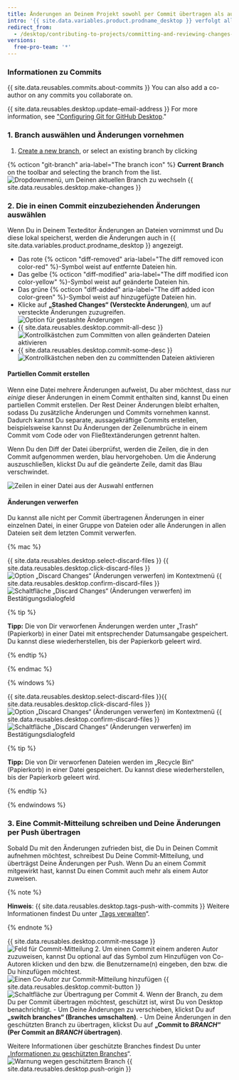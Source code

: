 ```yaml
---
title: Änderungen an Deinem Projekt sowohl per Commit übertragen als auch überprüfen
intro: '{{ site.data.variables.product.prodname_desktop }} verfolgt alle Änderungen an allen Dateien, während Du sie bearbeitest. Du kannst festlegen, wie die Änderungen gruppiert werden sollen, um aussagekräftige Commits zu erstellen.'
redirect_from:
  - /desktop/contributing-to-projects/committing-and-reviewing-changes-to-your-project
versions:
  free-pro-team: '*'
---
```


### Informationen zu Commits

{{ site.data.reusables.commits.about-commits }} You can also add a co-author on any commits you collaborate on.

{{ site.data.reusables.desktop.update-email-address }} For more information, see ["Configuring Git for GitHub Desktop](/desktop/getting-started-with-github-desktop/configuring-git-for-github-desktop)."

### 1. Branch auswählen und Änderungen vornehmen

1. [Create a new branch](/desktop/guides/contributing-to-projects/managing-branches), or select an existing branch by clicking

{% octicon "git-branch" aria-label="The branch icon" %} **Current Branch** on the toolbar and selecting the branch from the list.
  ![Dropdownmenü, um Deinen aktuellen Branch zu wechseln](/assets/images/help/desktop/click-branch-in-drop-down.png)
{{ site.data.reusables.desktop.make-changes }}

### 2. Die in einen Commit einzubeziehenden Änderungen auswählen

Wenn Du in Deinem Texteditor Änderungen an Dateien vornimmst und Du diese lokal speicherst, werden die Änderungen auch in {{ site.data.variables.product.prodname_desktop }} angezeigt.

* Das rote {% octicon "diff-removed" aria-label="The diff removed icon color-red" %}-Symbol weist auf entfernte Dateien hin.
* Das gelbe {% octicon "diff-modified" aria-label="The diff modified icon color-yellow" %}-Symbol weist auf geänderte Dateien hin.
* Das grüne {% octicon "diff-added" aria-label="The diff added icon color-green" %}-Symbol weist auf hinzugefügte Dateien hin.
* Klicke auf **„Stashed Changes“ (Versteckte Änderungen)**, um auf versteckte Änderungen zuzugreifen. ![Option für gestashte Änderungen](/assets/images/help/desktop/stashed-changes.png)
* {{ site.data.reusables.desktop.commit-all-desc }}
![Kontrollkästchen zum Committen von allen geänderten Dateien aktivieren](/assets/images/help/desktop/commit-all.png)
* {{ site.data.reusables.desktop.commit-some-desc }}
![Kontrollkästchen neben den zu committenden Dateien aktivieren](/assets/images/help/desktop/commit-some.png)

#### Partiellen Commit erstellen

Wenn eine Datei mehrere Änderungen aufweist, Du aber möchtest, dass nur *einige* dieser Änderungen in einem Commit enthalten sind, kannst Du einen partiellen Commit erstellen. Der Rest Deiner Änderungen bleibt erhalten, sodass Du zusätzliche Änderungen und Commits vornehmen kannst. Dadurch kannst Du separate, aussagekräftige Commits erstellen, beispielsweise kannst Du Änderungen der Zeilenumbrüche in einem Commit vom Code oder von Fließtextänderungen getrennt halten.

Wenn Du den Diff der Datei überprüfst, werden die Zeilen, die in den Commit aufgenommen werden, blau hervorgehoben. Um die Änderung auszuschließen, klickst Du auf die geänderte Zeile, damit das Blau verschwindet.

![Zeilen in einer Datei aus der Auswahl entfernen](/assets/images/help/desktop/partial-commit.png)

#### Änderungen verwerfen

Du kannst alle nicht per Commit übertragenen Änderungen in einer einzelnen Datei, in einer Gruppe von Dateien oder alle Änderungen in allen Dateien seit dem letzten Commit verwerfen.

{% mac %}

{{ site.data.reusables.desktop.select-discard-files }}
{{ site.data.reusables.desktop.click-discard-files }}
  ![Option „Discard Changes“ (Änderungen verwerfen) im Kontextmenü](/assets/images/help/desktop/discard-changes-mac.png)
{{ site.data.reusables.desktop.confirm-discard-files }}
  ![Schaltfläche „Discard Changes“ (Änderungen verwerfen) im Bestätigungsdialogfeld](/assets/images/help/desktop/discard-changes-confirm-mac.png)

{% tip %}

**Tipp:** Die von Dir verworfenen Änderungen werden unter „Trash“ (Papierkorb) in einer Datei mit entsprechender Datumsangabe gespeichert. Du kannst diese wiederherstellen, bis der Papierkorb geleert wird.

{% endtip %}

{% endmac %}

{% windows %}

{{ site.data.reusables.desktop.select-discard-files }}{{ site.data.reusables.desktop.click-discard-files }}
  ![Option „Discard Changes“ (Änderungen verwerfen) im Kontextmenü](/assets/images/help/desktop/discard-changes-win.png)
{{ site.data.reusables.desktop.confirm-discard-files }}
  ![Schaltfläche „Discard Changes“ (Änderungen verwerfen) im Bestätigungsdialogfeld](/assets/images/help/desktop/discard-changes-confirm-win.png)

{% tip %}

**Tipp:** Die von Dir verworfenen Dateien werden im „Recycle Bin“ (Papierkorb) in einer Datei gespeichert. Du kannst diese wiederherstellen, bis der Papierkorb geleert wird.

{% endtip %}

{% endwindows %}

### 3. Eine Commit-Mitteilung schreiben und Deine Änderungen per Push übertragen

Sobald Du mit den Änderungen zufrieden bist, die Du in Deinen Commit aufnehmen möchtest, schreibest Du Deine Commit-Mitteilung, und überträgst Deine Änderungen per Push. Wenn Du an einem Commit mitgewirkt hast, kannst Du einen Commit auch mehr als einem Autor zuweisen.

{% note %}

**Hinweis**: {{ site.data.reusables.desktop.tags-push-with-commits }} Weitere Informationen findest Du unter „[Tags verwalten](/desktop/contributing-to-projects/managing-tags)“.

{% endnote %}

{{ site.data.reusables.desktop.commit-message }}
  ![Feld für Commit-Mitteilung](/assets/images/help/desktop/commit-message.png)
2. Um einen Commit einem anderen Autor zuzuweisen, kannst Du optional auf das Symbol zum Hinzufügen von Co-Autoren klicken und den bzw. die Benutzername(n) eingeben, den bzw. die Du hinzufügen möchtest. ![Einen Co-Autor zur Commit-Mitteilung hinzufügen](/assets/images/help/desktop/add-co-author-commit.png)
{{ site.data.reusables.desktop.commit-button }}
  ![Schaltfläche zur Übertragung per Commit](/assets/images/help/desktop/commit-button.png)
4. Wenn der Branch, zu dem Du per Commit übertragen möchtest, geschützt ist, wirst Du von Desktop benachrichtigt.
    - Um Deine Änderungen zu verschieben, klickst Du auf **„switch branches“ (Branches umschalten)**.
    - Um Deine Änderungen in den geschützten Branch zu übertragen, klickst Du auf **„Commit to _BRANCH_“ (Per Commit an _BRANCH_ übertragen)**.

  Weitere Informationen über geschützte Branches findest Du unter „[Informationen zu geschützten Branches](/github/administering-a-repository/about-protected-branches)“. ![Warnung wegen geschütztem Branch](/assets/images/help/desktop/protected-branch-warning.png)
{{ site.data.reusables.desktop.push-origin }}
